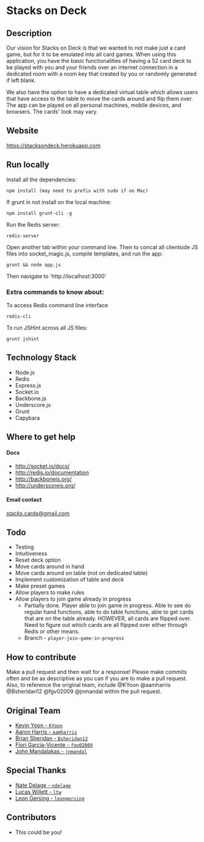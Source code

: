 Stacks on Deck
==============

## Description
Our vision for Stacks on Deck is that we wanted to not make just a card game, but for it to be emulated into all card games. When using this application, you have the basic functionalities of having a 52 card deck to be played with you and your friends over an internet connection in a dedicated room with a room key that created by you or randomly generated if left blank.

We also have the option to have a dedicated virtual table which allows users that have access to the table to move the cards around and flip them over. The app can be played on all personal machines, mobile devices, and browsers. The cards' look may vary.

## Website
https://stacksondeck.herokuapp.com

## Run locally
Install all the dependencies:

    npm install (may need to prefix with sudo if on Mac)

If grunt in not install on the local machine:

    npm install grunt-cli -g

Run the Redis server:

    redis-server
 
Open another tab within your command line.
Then to concat all clientside JS files into socket_magic.js, compile templates, and run the app:

    grunt && node app.js

Then navigate to 'http://localhost:3000'

### Extra commands to know about:

To access Redis command line interface

    redis-cli

To run JSHint across all JS files:

    grunt jshint

## Technology Stack
* Node.js
* Redis
* Express.js
* Socket.io
* Backbone.js
* Underscore.js
* Grunt 
* Capybara

## Where to get help
#### Docs
* http://socket.io/docs/
* http://redis.io/documentation
* http://backbonejs.org/
* http://underscorejs.org/

#### Email contact
stacks.cards@gmail.com

## Todo
* Testing
* Intuitiveness
* Reset deck option
* Move cards around in hand
* Move cards around on table (not on dedicated table)
* Implement customization of table and deck
* Make preset games
* Allow players to make rules
* Allow players to join game already in progress
    * Partially done. Player able to join game in progress. Able to see do regular hand functions, able to do table functions, able to get cards that are on the table already. HOWEVER, all cards are flipped over. Need to figure out which cards are all flipped over either through Redis or other means.
    * Branch - `player-join-game-in-progress`

## How to contribute
Make a pull request and then wait for a response! Please make commits often and be as descriptive as you can if you are to make a pull request. Also, to reference the original team, include @KYoon @aamharris @Bsheridan12 @fgv02009 @jnmandal within the pull request.

## Original Team
- [Kevin Yoon - `KYoon`](https://github.com/KYoon)
- [Aaron Harris - `aamharris`](https://github.com/aamharris)
- [Brian Sheridan - `Bsheridan12`](https://github.com/Bsheridan12)
- [Flori Garcia-Vicente - `fgv02009`](https://github.com/fgv02009)
- [John Mandalakas - `jnmandal`](https://github.com/jnmandal)

## Special Thanks
- [Nate Delage - `ndelage`](https://github.com/ndelage)
- [Lucas Willett - `ltw`](https://github.com/ltw)
- [Leon Gersing - `leongersing`](https://github.com/leongersing)

## Contributors
* This could be you!
